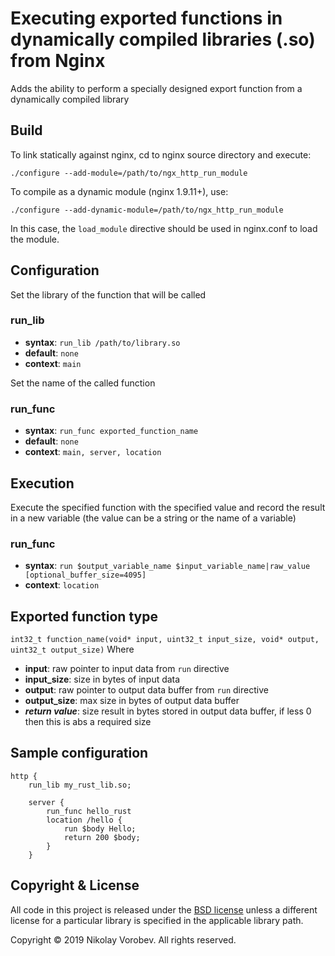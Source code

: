# Executing exported functions in dynamically compiled libraries (.so) from Nginx

Adds the ability to perform a specially designed export function from a dynamically compiled library

## Build

To link statically against nginx, cd to nginx source directory and execute:

    ./configure --add-module=/path/to/ngx_http_run_module

To compile as a dynamic module (nginx 1.9.11+), use:
  
	./configure --add-dynamic-module=/path/to/ngx_http_run_module

In this case, the `load_module` directive should be used in nginx.conf to load the module.

## Configuration

Set the library of the function that will be called

### run_lib
* **syntax**: `run_lib /path/to/library.so`
* **default**: `none`
* **context**: `main`

Set the name of the called function

### run_func
* **syntax**: `run_func exported_function_name`
* **default**: `none`
* **context**: `main, server, location`

## Execution

Execute the specified function with the specified value and record the result in a new variable (the value can be a string or the name of a variable)

### run_func
* **syntax**: `run $output_variable_name $input_variable_name|raw_value [optional_buffer_size=4095]`
* **context**: `location`

## Exported function type
`int32_t function_name(void* input, uint32_t input_size, void* output, uint32_t output_size)`
Where
* **input**: raw pointer to input data from `run` directive
* **input_size**: size in bytes of input data
* **output**: raw pointer to output data buffer from `run` directive
* **output_size**: max size in bytes of output data buffer
* **_return value_**: size result in bytes stored in output data buffer, if less 0 then this is abs a required size

## Sample configuration
```
http {
	run_lib my_rust_lib.so;
	
	server {
		run_func hello_rust
		location /hello {
			run $body Hello;
			return 200 $body;
		}
	}
```
## Copyright & License

All code in this project is released under the [BSD license](https://github.com/bopohaa/ngx_http_run_module/blob/master/LICENSE) unless a different license for a particular library is specified in the applicable library path. 

Copyright © 2019 Nikolay Vorobev.
All rights reserved.
